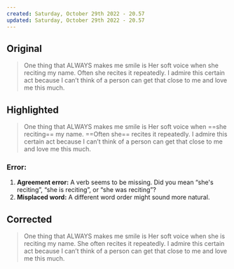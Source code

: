 ```yaml
---
created: Saturday, October 29th 2022 - 20.57
updated: Saturday, October 29th 2022 - 20.57
---
```

Original
---
>One thing that ALWAYS makes me smile is Her soft voice when she reciting my name. Often she recites it repeatedly. I admire this certain act because I can’t think of a person can get that close to me and love me this much.

Highlighted
---
>One thing that ALWAYS makes me smile is Her soft voice when ==she reciting== my name. ==Often she== recites it repeatedly. I admire this certain act because I can’t think of a person can get that close to me and love me this much.

### Error:
1. **Agreement error:** A verb seems to be missing. Did you mean “she's reciting”, “she is reciting”, or “she was reciting”?
2. **Misplaced word:** A different word order might sound more natural.

Corrected
---
>One thing that ALWAYS makes me smile is Her soft voice when she is reciting my name. She often recites it repeatedly. I admire this certain act because I can’t think of a person can get that close to me and love me this much.
